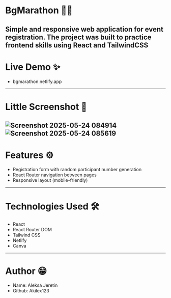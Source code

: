 # BgMarathon 🏃‍♂️
Simple and responsive web application for event registration. The project was built to practice frontend skills using React and TailwindCSS
---
# Live Demo ✨
- bgmarathon.netlify.app
---
# Little Screenshot 📸
![Screenshot 2025-05-24 084914](https://github.com/user-attachments/assets/515525f6-0f78-4926-92fc-aac5077ace80)
![Screenshot 2025-05-24 085619](https://github.com/user-attachments/assets/847bacc2-1a12-4049-b6d1-982ca42fa06e)
---
# Features ⚙️
- Registration form with random participant number generation
- React Router navigation between pages
- Responsive layout (mobile-friendly)
---
# Technologies Used 🛠️
- React
- React Router DOM
- Tailwind CSS
- Netlify
- Canva
---
# Author 😁
- Name: Aleksa Jeretin
- Github: Akilex123
